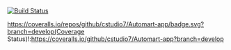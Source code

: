 
[![Build Status](https://travis-ci.org/cstudio7/Automart-app.svg?branch=develop)](https://travis-ci.org/cstudio7/Automart-app)

https://coveralls.io/repos/github/cstudio7/Automart-app/badge.svg?branch=develop(Coverage Status)!:https://coveralls.io/github/cstudio7/Automart-app?branch=develop
